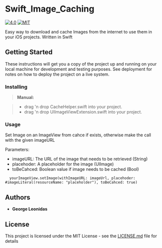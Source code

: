 # Swift_Image_Caching

[![4.0](https://img.shields.io/badge/Swift-4.0-green.svg)](https://developer.apple.com/swift/)
[![MIT](https://img.shields.io/github/license/mashape/apistatus.svg)](https://opensource.org/licenses/MIT)

Easy way to download and cache Images from the internet to use them in your iOS projects.
Written in Swift

## Getting Started

These instructions will get you a copy of the project up and running on your local machine for development and testing purposes. See deployment for notes on how to deploy the project on a live system.

### Installing

> **Manual:**

> - drag 'n drop CacheHelper.swift into your project.
> - drag 'n drop UIImageViewExtension.swift into your project.

### Usage

Set Image on an ImageView from cahce if exists, otherwise make the call with the given imageURL

Parameters:
- imageURL: The URL of the image that needs to be retrieved (String)
- placehoder: A placeholder for the image (UIImage)
- toBeCahced: Boolean value if image needs to be cached (Bool)

````
  yourImageView.setImage(withImageURL: imageUrl, placehoder: #imageLiteral(resourceName: "placeholder"), toBeCahced: true)

````

## Authors

* **George Leonidas** 

## License

This project is licensed under the MIT License - see the [LICENSE.md](LICENSE.md) file for details
